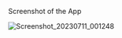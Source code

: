 Screenshot of the App

![Screenshot_20230711_001248](https://github.com/ShahirSammun/Flutter_Test/assets/135459672/509adc18-e90e-4a07-a8c0-8302cc534a01)
